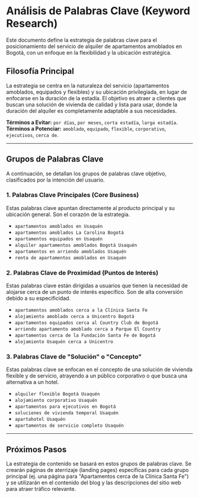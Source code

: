 # Análisis de Palabras Clave (Keyword Research)

Este documento define la estrategia de palabras clave para el posicionamiento del servicio de alquiler de apartamentos amoblados en Bogotá, con un enfoque en la flexibilidad y la ubicación estratégica.

## Filosofía Principal

La estrategia se centra en la naturaleza del servicio (apartamentos amoblados, equipados y flexibles) y su ubicación privilegiada, en lugar de enfocarse en la duración de la estadía. El objetivo es atraer a clientes que buscan una solución de vivienda de calidad y lista para usar, donde la duración del alquiler es completamente adaptable a sus necesidades.

**Términos a Evitar:** `por días`, `por meses`, `corta estadía`, `larga estadía`.
**Términos a Potenciar:** `amoblado`, `equipado`, `flexible`, `corporativo`, `ejecutivos`, `cerca de`.

---

## Grupos de Palabras Clave

A continuación, se detallan los grupos de palabras clave objetivo, clasificados por la intención del usuario.

### 1. Palabras Clave Principales (Core Business)

Estas palabras clave apuntan directamente al producto principal y su ubicación general. Son el corazón de la estrategia.

*   `apartamentos amoblados en Usaquén`
*   `apartamentos amoblados La Carolina Bogotá`
*   `apartamentos equipados en Usaquén`
*   `alquiler apartamentos amoblados Bogotá Usaquén`
*   `apartamentos en arriendo amoblados Usaquén`
*   `renta de apartamentos amoblados en Usaquén`

### 2. Palabras Clave de Proximidad (Puntos de Interés)

Estas palabras clave están dirigidas a usuarios que tienen la necesidad de alojarse cerca de un punto de interés específico. Son de alta conversión debido a su especificidad.

*   `apartamentos amoblados cerca a la Clínica Santa Fe`
*   `alojamiento amoblado cerca a Unicentro Bogotá`
*   `apartamentos equipados cerca al Country Club de Bogotá`
*   `arriendo apartamento amoblado cerca a Parque El Country`
*   `apartamentos cerca de la Fundación Santa Fe de Bogotá`
*   `alojamiento Usaquén cerca a Unicentro`

### 3. Palabras Clave de "Solución" o "Concepto"

Estas palabras clave se enfocan en el concepto de una solución de vivienda flexible y de servicio, atrayendo a un público corporativo o que busca una alternativa a un hotel.

*   `alquiler flexible Bogotá Usaquén`
*   `alojamiento corporativo Usaquén`
*   `apartamentos para ejecutivos en Bogotá`
*   `soluciones de vivienda temporal Usaquén`
*   `apartahotel Usaquén`
*   `apartamentos de servicio completo Usaquén`

---

## Próximos Pasos

La estrategia de contenido se basará en estos grupos de palabras clave. Se crearán páginas de aterrizaje (landing pages) específicas para cada grupo principal (ej. una página para "Apartamentos cerca de la Clínica Santa Fe") y se utilizarán en el contenido del blog y las descripciones del sitio web para atraer tráfico relevante.
